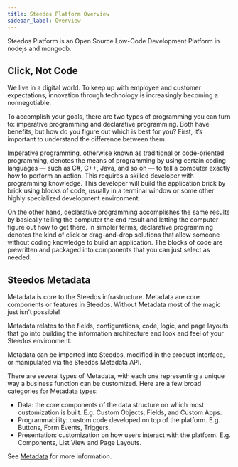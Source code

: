 ```yaml
---
title: Steedos Platform Overview
sidebar_label: Overview
---
```


Steedos Platform is an Open Source Low-Code Development Platform in nodejs and mongodb.

## Click, Not Code

We live in a digital world. To keep up with employee and customer expectations, innovation through technology is increasingly becoming a nonnegotiable. 

To accomplish your goals, there are two types of programming you can turn to: imperative programming and declarative programming. Both have benefits, but how do you figure out which is best for you? First, it’s important to understand the difference between them.

Imperative programming, otherwise known as traditional or code-oriented programming, denotes the means of programming by using certain coding languages — such as C#, C++, Java, and so on — to tell a computer exactly how to perform an action. This requires a skilled developer with programming knowledge. This developer will build the application brick by brick using blocks of code, usually in a terminal window or some other highly specialized development environment.

On the other hand, declarative programming accomplishes the same results by basically telling the computer the end result and letting the computer figure out how to get there. In simpler terms, declarative programming denotes the kind of click or drag-and-drop solutions that allow someone without coding knowledge to build an application. The blocks of code are prewritten and packaged into components that you can just select as needed.

## Steedos Metadata

Metadata is core to the Steedos infrastructure. Metadata are core components or features in Steedos. Without Metadata most of the magic just isn’t possible!

Metadata relates to the fields, configurations, code, logic, and page layouts that go into building the information architecture and look and feel of your Steedos environment.

Metadata can be imported into Steedos, modified in the product interface, or manipulated via the Steedos Metadata API.

There are several types of Metadata, with each one representing a unique way a business function can be customized. Here are a few broad categories for Metadata types:

- Data: the core components of the data structure on which most customization is built. E.g. Custom Objects, Fields, and Custom Apps.
- Programmability: custom code developed on top of the platform. E.g. Buttons, Form Events, Triggers.
- Presentation: customization on how users interact with the platform. E.g. Components, List View and Page Layouts.

See [Metadata](/docs/metadata/metadata) for more information.

